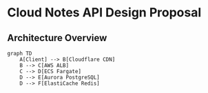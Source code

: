 # Cloud Notes API Design Proposal

## Architecture Overview
```mermaid
graph TD
    A[Client] --> B[Cloudflare CDN]
    B --> C[AWS ALB]
    C --> D[ECS Fargate]
    D --> E[Aurora PostgreSQL]
    D --> F[ElastiCache Redis]